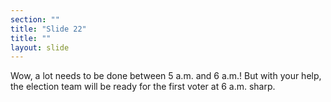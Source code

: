 ```yaml
---
section: ""
title: "Slide 22"
title: ""
layout: slide
---
```


Wow, a lot needs to be done between 5 a.m. and 6 a.m.! But with your help, the election team will be ready for the first voter at 6 a.m. sharp.
